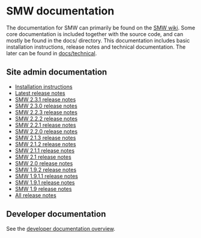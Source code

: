 # SMW documentation

The documentation for SMW can primarily be found on the [SMW wiki](https://semantic-mediawiki.org).
Some core documentation is included together with the source code, and can mostly be found in the
docs/ directory. This documentation includes basic installation instructions, release notes and
technical documentation. The later can be found in [docs/technical](technical/README/md).

## Site admin documentation

* [Installation instructions](INSTALL.md)
* [Latest release notes](RELEASE-NOTES.md)
* [SMW 2.3.1 release notes](releasenotes/RELEASE-NOTES-2.3.1.md)
* [SMW 2.3.0 release notes](releasenotes/RELEASE-NOTES-2.3.0.md)
* [SMW 2.2.3 release notes](releasenotes/RELEASE-NOTES-2.2.3.md)
* [SMW 2.2.2 release notes](releasenotes/RELEASE-NOTES-2.2.2.md)
* [SMW 2.2.1 release notes](releasenotes/RELEASE-NOTES-2.2.1.md)
* [SMW 2.2.0 release notes](releasenotes/RELEASE-NOTES-2.2.0.md)
* [SMW 2.1.3 release notes](releasenotes/RELEASE-NOTES-2.1.3.md)
* [SMW 2.1.2 release notes](releasenotes/RELEASE-NOTES-2.1.2.md)
* [SMW 2.1.1 release notes](releasenotes/RELEASE-NOTES-2.1.1.md)
* [SMW 2.1 release notes](releasenotes/RELEASE-NOTES-2.1.0.md)
* [SMW 2.0 release notes](releasenotes/RELEASE-NOTES-2.0.md)
* [SMW 1.9.2 release notes](releasenotes/RELEASE-NOTES-1.9.2.md)
* [SMW 1.9.1.1 release notes](releasenotes/RELEASE-NOTES-1.9.1.1.md)
* [SMW 1.9.1 release notes](releasenotes/RELEASE-NOTES-1.9.1.md)
* [SMW 1.9 release notes](releasenotes/RELEASE-NOTES-1.9.md)
* [All release notes](releasenotes)

## Developer documentation

See the [developer documentation overview](technical/README.md).
